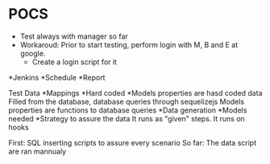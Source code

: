 # POCS
  * Test always with manager so far
  * Workaroud: Prior to start testing, perform login with M, B and E at google.
    * Create a login script for it
    
  *Jenkins
    *Schedule
    *Report 
  
  Test Data
    *Mappings 
      *Hard coded
        *Models properties are hasd coded data
      Filled from the database, database queries through sequelizejs
        Models properties are functions to database queries
    *Data generation
      *Models needed
      *Strategy to assure the data
        It runs as "given" steps.
        It runs on hooks
    
First: SQL inserting scripts to assure every scenario
So far: The data script are ran mannualy
